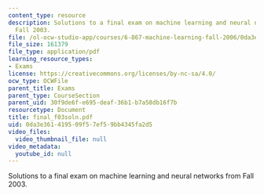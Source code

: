 ```yaml
---
content_type: resource
description: Solutions to a final exam on machine learning and neural networks from
  Fall 2003.
file: /ol-ocw-studio-app/courses/6-867-machine-learning-fall-2006/0da3e361419509f57ef59bb4345fa2d5_final_f03soln.pdf
file_size: 161379
file_type: application/pdf
learning_resource_types:
- Exams
license: https://creativecommons.org/licenses/by-nc-sa/4.0/
ocw_type: OCWFile
parent_title: Exams
parent_type: CourseSection
parent_uid: 30f9de6f-e695-deaf-36b1-b7a58db16f7b
resourcetype: Document
title: final_f03soln.pdf
uid: 0da3e361-4195-09f5-7ef5-9bb4345fa2d5
video_files:
  video_thumbnail_file: null
video_metadata:
  youtube_id: null
---
```

Solutions to a final exam on machine learning and neural networks from Fall 2003.